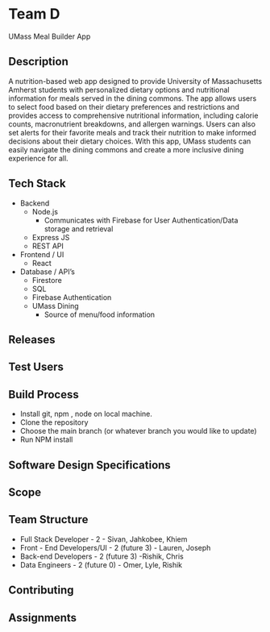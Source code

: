 # Team D
UMass Meal Builder App

## Description

A nutrition-based web app designed to provide University of Massachusetts Amherst students with personalized dietary options and nutritional information for meals served in the dining commons. The app allows users to select food based on their dietary preferences and restrictions and provides access to comprehensive nutritional information, including calorie counts, macronutrient breakdowns, and allergen warnings. Users can also set alerts for their favorite meals and track their nutrition to make informed decisions about their dietary choices. With this app, UMass students can easily navigate the dining commons and create a more inclusive dining experience for all.

## Tech Stack

- Backend
    - Node.js
        - Communicates with Firebase for User Authentication/Data storage and retrieval
    - Express JS
    -  REST API
- Frontend / UI
    - React
- Database / API’s
    - Firestore
    - SQL
    - Firebase Authentication
    - UMass Dining
        - Source of menu/food information


## Releases
## Test Users

## Build Process
- Install git, npm , node on local machine. 
- Clone the repository
- Choose the main branch (or whatever branch you would like to update)
- Run NPM install

## Software Design Specifications



## Scope


## Team Structure

- Full Stack Developer - 2 - Sivan, Jahkobee, Khiem
- Front - End Developers/UI - 2 (future 3) - Lauren, Joseph
- Back-end Developers - 2 (future 3) -Rishik, Chris
- Data Engineers - 2 (future 0) - Omer, Lyle, Rishik

## Contributing
## Assignments
